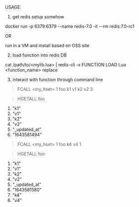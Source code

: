 USAGE: 

1. get redis setup somehow

docker run -p 6379:6379 --name redis-7.0 -it --rm redis:7.0-rc1

OR 

run in a VM and install based on OSS site

2. load function into redis DB

cat /path/to/<mylib.lua> | redis-cli -x FUNCTION LOAD Lua <function_name> replace

3. interact with function through command line

> FCALL <my_hset> 1 foo k1 v1 k2 v2
3

> HGETALL foo
1) "k1"
2) "v1"
3) "k2"
4) "v2"
5) "_updated_at"
6) "1643581494"

> FCALL <my_hset> 1 foo k4 v4
1

> HGETALL foo
1) "k1"
2) "v1"
3) "k2"
4) "v2"
5) "_updated_at"
6) "1643581580"
7) "k4"
8) "v4"



